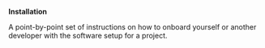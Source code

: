 **Installation**

A point-by-point set of instructions on how to onboard yourself or another developer with the
software setup for a project.